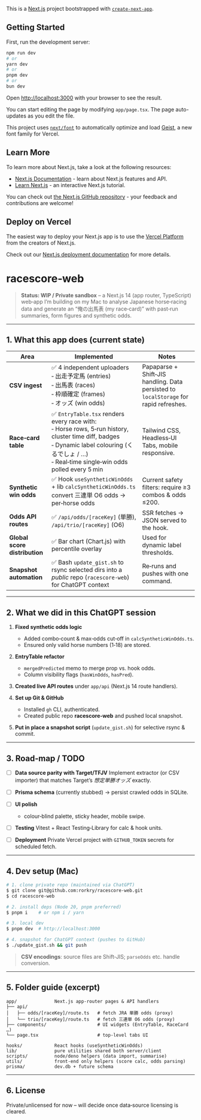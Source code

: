 This is a [Next.js](https://nextjs.org) project bootstrapped with [`create-next-app`](https://nextjs.org/docs/app/api-reference/cli/create-next-app).

## Getting Started

First, run the development server:

```bash
npm run dev
# or
yarn dev
# or
pnpm dev
# or
bun dev
```

Open [http://localhost:3000](http://localhost:3000) with your browser to see the result.

You can start editing the page by modifying `app/page.tsx`. The page auto-updates as you edit the file.

This project uses [`next/font`](https://nextjs.org/docs/app/building-your-application/optimizing/fonts) to automatically optimize and load [Geist](https://vercel.com/font), a new font family for Vercel.

## Learn More

To learn more about Next.js, take a look at the following resources:

- [Next.js Documentation](https://nextjs.org/docs) - learn about Next.js features and API.
- [Learn Next.js](https://nextjs.org/learn) - an interactive Next.js tutorial.

You can check out [the Next.js GitHub repository](https://github.com/vercel/next.js) - your feedback and contributions are welcome!

## Deploy on Vercel

The easiest way to deploy your Next.js app is to use the [Vercel Platform](https://vercel.com/new?utm_medium=default-template&filter=next.js&utm_source=create-next-app&utm_campaign=create-next-app-readme) from the creators of Next.js.

Check out our [Next.js deployment documentation](https://nextjs.org/docs/app/building-your-application/deploying) for more details.

# racescore‑web

> **Status: WIP / Private sandbox** – a Next.js 14 (app router, TypeScript) web‑app I’m building on my Mac to analyse Japanese horse‑racing data and generate an “俺の出馬表 (my race‑card)” with past‑run summaries, form figures and synthetic odds.

---

## 1. What this app does (current state)

| Area                          | Implemented                                                                                                                                                                                      | Notes                                                                                 |
| ----------------------------- | ------------------------------------------------------------------------------------------------------------------------------------------------------------------------------------------------ | ------------------------------------------------------------------------------------- |
| **CSV ingest**                | ✅ 4 independent uploaders<br>‐ 出走予定馬 (entries)<br>‐ 出馬表 (races)<br>‐ 枠順確定 (frames)<br>‐ オッズ (win odds)                                                                                           | Papaparse + Shift‑JIS handling. Data persisted to `localStorage` for rapid refreshes. |
| **Race‑card table**           | ✅ `EntryTable.tsx` renders every race with:<br>‐ Horse rows, 5‑run history, cluster time diff, badges<br>‐ Dynamic label colouring (くるでしょ / …)<br>‐ Real‑time single‑win odds polled every 5 min | Tailwind CSS, Headless‑UI Tabs, mobile responsive.                                    |
| **Synthetic win odds**        | ✅ Hook `useSyntheticWinOdds` + lib `calcSyntheticWinOdds.ts` convert 三連単 O6 odds → per‑horse odds                                                                                                | Current safety filters: require ≥3 combos & odds ≤200.                                |
| **Odds API routes**           | ✅ `/api/odds/[raceKey]` (単勝), `/api/trio/[raceKey]` (O6)                                                                                                                                         | SSR fetches → JSON served to the hook.                                                |
| **Global score distribution** | ✅ Bar chart (Chart.js) with percentile overlay                                                                                                                                                   | Used for dynamic label thresholds.                                                    |
| **Snapshot automation**       | ✅ Bash `update_gist.sh` to rsync selected dirs into a *public* repo (`racescore-web`) for ChatGPT context                                                                                        | Re‑runs and pushes with one command.                                                  |

---

## 2. What we did in this ChatGPT session

1. **Fixed synthetic odds logic**

   * Added combo‑count & max‑odds cut‑off in `calcSyntheticWinOdds.ts`.
   * Ensured only valid horse numbers (1‑18) are stored.
2. **EntryTable refactor**

   * `mergedPredicted` memo to merge prop vs. hook odds.
   * Column visibility flags (`hasWinOdds`, `hasPred`).
3. **Created live API routes** under `app/api` (Next.js 14 route handlers).
4. **Set up Git & GitHub**

   * Installed `gh` CLI, authenticated.
   * Created public repo **racescore‑web** and pushed local snapshot.
5. **Put in place a snapshot script** (`update_gist.sh`) for selective rsync & commit.

---

## 3. Road‑map / TODO

* [ ] **Data source parity with Target/TFJV**
  Implement extractor (or CSV importer) that matches Target’s *想定単勝オッズ* exactly.
* [ ] **Prisma schema** (currently stubbed) → persist crawled odds in SQLite.
* [ ] **UI polish**

  * colour‑blind palette, sticky header, mobile swipe.
* [ ] **Testing**
  Vitest + React Testing‑Library for calc & hook units.
* [ ] **Deployment**
  Private Vercel project with `GITHUB_TOKEN` secrets for scheduled fetch.

---

## 4. Dev setup (Mac)

```bash
# 1. clone private repo (maintained via ChatGPT)
$ git clone git@github.com:rorkry/racescore-web.git
$ cd racescore-web

# 2. install deps (Node 20, pnpm preferred)
$ pnpm i    # or npm i / yarn

# 3. local dev
$ pnpm dev  # http://localhost:3000

# 4. snapshot for ChatGPT context (pushes to GitHub)
$ ./update_gist.sh && git push
```

> **CSV encodings**: source files are Shift‑JIS; `parseOdds` etc. handle conversion.

---

## 5. Folder guide (excerpt)

```
app/              Next.js app‑router pages & API handlers
├── api/
│   ├── odds/[raceKey]/route.ts   # fetch JRA 単勝 odds (proxy)
│   └── trio/[raceKey]/route.ts   # fetch 三連単 O6 odds (proxy)
├── components/                   # UI widgets (EntryTable, RaceCard …)
└── page.tsx                      # top‑level tabs UI

hooks/            React hooks (useSyntheticWinOdds)
lib/              pure utilities shared both server/client
scripts/          node/deno helpers (data import, summarise)
utils/            front‑end only helpers (score calc, odds parsing)
prisma/           dev.db + future schema
```

---

## 6. License

Private/unlicensed for now – will decide once data‑source licensing is cleared.
